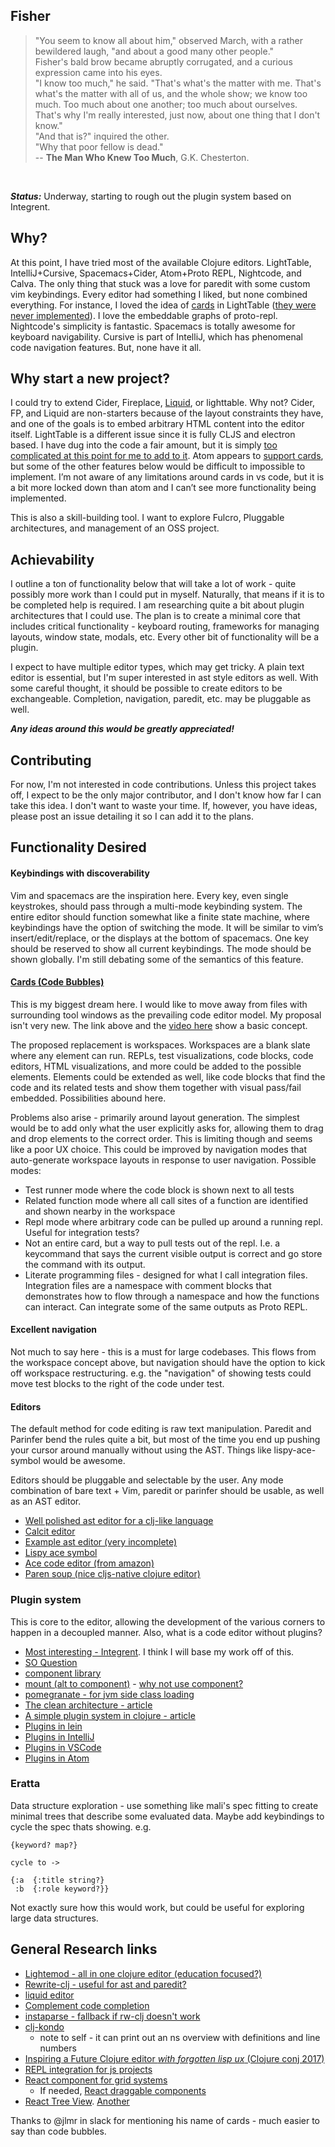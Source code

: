 ## Fisher

> "You seem to know all about him," observed March, with a rather bewildered laugh, "and about a good many other people."  
> Fisher's bald brow became abruptly corrugated, and a curious expression came into his eyes.  
> "I know too much," he said. "That's what's the matter with me. That's what's the matter with all of us, and the whole show; we know too much. Too much about one another; too much about ourselves. That's why I'm really interested, just now, about one thing that I don't know."  
> "And that is?" inquired the other.  
> "Why that poor fellow is dead."  
-- **The Man Who Knew Too Much**, G.K. Chesterton.

<br/>

***Status:*** Underway, starting to rough out the plugin system based on Integrent. 

## Why?

At this point, I have tried most of the available Clojure editors. LightTable, IntelliJ+Cursive, Spacemacs+Cider, Atom+Proto REPL, Nightcode, and Calva. The only thing that stuck was a love for paredit with some custom vim keybindings. Every editor had something I liked, but none combined everything. For instance, I loved the idea of [cards][2] in LightTable ([they were never implemented][1]). I love the embeddable graphs of proto-repl. Nightcode's simplicity is fantastic. Spacemacs is totally awesome for keyboard navigability. Cursive is part of IntelliJ, which has phenomenal code navigation features. But, none have it all.

## Why start a new project?

I could try to extend Cider, Fireplace, [Liquid][14], or lighttable. Why not? Cider, FP, and Liquid are non-starters because of the layout constraints they have, and one of the goals is to embed arbitrary HTML content into the editor itself. LightTable is a different issue since it is fully CLJS and electron based. I have dug into the code a fair amount, but it is simply [too complicated at this point for me to add to it][4].  Atom appears to [support cards][18], but some of the other features below would be difficult to impossible to implement. I’m not aware of any limitations around cards in vs code, but it is a bit more locked down than atom and I can’t see more functionality being implemented. 

This is also a skill-building tool. I want to explore Fulcro, Pluggable architectures, and management of an OSS project. 

## Achievability 

I outline a ton of functionality below that will take a lot of work - quite possibly more work than I could put in myself. Naturally, that means if it is to be completed help is required. I am researching quite a bit about plugin architectures that I could use. The plan is to create a minimal core that includes critical functionality - keyboard routing, frameworks for managing layouts, window state, modals, etc. Every other bit of functionality will be a plugin.

I expect to have multiple editor types, which may get tricky. A plain text editor is essential, but I'm super interested in ast style editors as well. With some careful thought, it should be possible to create editors to be exchangeable. Completion, navigation, paredit, etc. may be pluggable as well. 

***Any ideas around this would be greatly appreciated!***

## Contributing

For now, I'm not interested in code contributions. Unless this project takes off, I expect to be the only major contributor, and I don't know how far I can take this idea. I don't want to waste your time. If, however, you have ideas, please post an issue detailing it so I can add it to the plans.

## Functionality Desired

#### Keybindings with discoverability

Vim and spacemacs are the inspiration here. Every key, even single keystrokes, should pass through a multi-mode keybinding system. The entire editor should function somewhat like a finite state machine, where keybindings have the option of switching the mode. It will be similar to vim’s insert/edit/replace, or the displays at the bottom of spacemacs. One key should be reserved to show all current keybindings. The mode should be shown globally. I'm still debating some of the semantics of this feature.

#### [Cards (Code Bubbles)][5]

This is my biggest dream here. I would like to move away from files with surrounding tool windows as the prevailing code editor model. My proposal isn't very new. The link above and the [video here][2] show a basic concept.
 
The proposed replacement is workspaces. Workspaces are a blank slate where any element can run. REPLs, test visualizations, code blocks, code editors, HTML visualizations, and more could be added to the possible elements. Elements could be extended as well, like code blocks that find the code and its related tests and show them together with visual pass/fail embedded. Possibilities abound here.

Problems also arise - primarily around layout generation. The simplest would be to add only what the user explicitly asks for, allowing them to drag and drop elements to the correct order. This is limiting though and seems like a poor UX choice. This could be improved by navigation modes that auto-generate workspace layouts in response to user navigation. Possible modes:

- Test runner mode where the code block is shown next to all tests
- Related function mode where all call sites of a function are identified and shown nearby in the workspace
- Repl mode where arbitrary code can be pulled up around a running repl. Useful for integration tests?
- Not an entire card, but a way to pull tests out of the repl. I.e. a keycommand that says the current visible output is correct and go store the command with its output. 
- Literate programming files - designed for what I call integration files. Integration files are a namespace with comment blocks that demonstrates how to flow through a namespace and how the functions can interact. Can integrate some of the same outputs as Proto REPL.
 

#### Excellent navigation

Not much to say here - this is a must for large codebases. This flows from the workspace concept above, but navigation should have the option to kick off workspace restructuring. e.g. the "navigation" of showing tests could move test blocks to the right of the code under test. 

#### Editors

The default method for code editing is raw text manipulation. Paredit and Parinfer bend the rules quite a bit, but most of the time you end up pushing your cursor around manually without using the AST. Things like lispy-ace-symbol would be awesome.


Editors should be pluggable and selectable by the user. Any mode combination of bare text + Vim, paredit or parinfer should be usable, as well as an AST editor.

- [Well polished ast editor for a clj-like language][10]
- [Calcit editor][11]
- [Example ast editor (very incomplete)][9]
- [Lispy ace symbol][6]
- [Ace code editor (from amazon)][7]
- [Paren soup (nice cljs-native clojure editor)][8]

### Plugin system

This is core to the editor, allowing the development of the various corners to happen in a decoupled manner. Also, what is a code editor without plugins?

- [Most interesting - Integrent][37]. I think I will base my work off of this.
- [SO Question][20]
- [component library][21]
- [mount (alt to component)][23] - [why not use component?][24]
- [pomegranate - for jvm side class loading][22]
- [The clean architecture - article][25]
- [A simple plugin system in clojure - article][26]
- [Plugins in lein][27]
- [Plugins in IntelliJ][28]
- [Plugins in VSCode][29] 
- [Plugins in Atom][30]

### Eratta

Data structure exploration - use something like mali's spec fitting to create minimal trees that describe some evaluated data. Maybe add keybindings to cycle the spec thats showing. 
e.g. 

```
{keyword? map?}

cycle to ->

{:a  {:title string?}
 :b  {:role keyword?}}
```

Not exactly sure how this would work, but could be useful for exploring large data structures.


## General Research links

- [Lightemod - all in one clojure editor (education focused?)][12]
- [Rewrite-clj - useful for ast and paredit?][13]
- [liquid editor][14]
- [Complement code completion][15]
- [instaparse - fallback if rw-clj doesn't work][16]
- [clj-kondo][17]
    - note to self - it can print out an ns overview with definitions and line numbers
- [Inspiring a Future Clojure editor _with forgotten lisp ux_ (Clojure conj 2017)][19]
- [REPL integration for js projects][31]
- [React component for grid systems][33]
  - If needed, [React draggable components][34]
- [React Tree View][35]. [Another][36]

Thanks to @jlmr in slack for mentioning his name of cards - much easier to say than code bubbles.

[1]: https://groups.google.com/forum/#!searchin/light-table-discussion/bubbles/light-table-discussion/AIx17mxKQmo/JiGFRzu6uxkJ
[2]: https://www.kickstarter.com/projects/ibdknox/light-table
[4]: https://groups.google.com/forum/#!msg/light-table-discussion/2csnnNA1pfo/693EWDJVhuwJ
[5]: http://cs.brown.edu/~spr/codebubbles/
[6]: http://oremacs.com/lispy/#lispy-ace-symbol
[7]: https://ace.c9.io/
[8]: https://github.com/oakes/paren-soup/
[9]: https://github.com/Hendekagon/iiiiioiooooo-dom
[10]: http://kevinmahoney.co.uk/articles/structural-editor-prototype/
[11]: https://github.com/Cirru/calcit-editor
[12]: https://github.com/oakes/Lightmod
[13]: https://github.com/xsc/rewrite-clj
[14]: https://github.com/mogenslund/liquid
[15]: https://github.com/alexander-yakushev/compliment
[16]: https://github.com/Engelberg/instaparse
[17]: https://github.com/borkdude/clj-kondo
[18]: https://github.com/moodyloo/atombubble
[19]: https://www.youtube.com/watch?v=K0Tsa3smr1w
[20]: https://stackoverflow.com/questions/17969926/architecture-for-plugins-to-be-loaded-in-runtime
[21]: https://github.com/stuartsierra/component
[22]: https://github.com/clj-commons/pomegranate
[23]: https://github.com/tolitius/mount
[24]: https://github.com/tolitius/mount/blob/master/doc/differences-from-component.md#differences-from-component
[25]: https://blog.cleancoder.com/uncle-bob/2012/08/13/the-clean-architecture.html
[26]: https://yogthos.net/posts/2015-01-15-A-Plugin-System-in-Clojure.html
[27]: https://github.com/technomancy/leiningen/blob/master/doc/PLUGINS.md#writing-a-plugin
[28]: http://www.jetbrains.org/intellij/sdk/docs/basics/plugin_structure/plugin_extensions.html#how-to-get-the-extension-points-list
[29]: https://code.visualstudio.com/api/extension-capabilities/overview
[30]: https://github.com/atom/flight-manual.atom.io
[31]: https://github.com/mauricioszabo/repl-tooling
[32]: https://github.com/JJ-Atkinson/Ful-Frame
[33]: https://github.com/STRML/react-grid-layout
[34]: https://github.com/strml/react-draggable
[35]: https://reactjsexample.com/a-hierarchical-object-tree-component-for-react/
[36]: https://github.com/chenglou/react-treeview
[37]: https://github.com/weavejester/integrant

